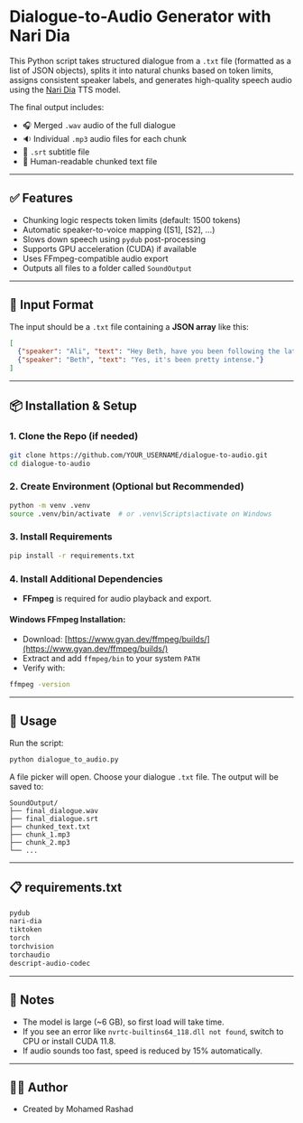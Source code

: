 # Dialogue-to-Audio Generator with Nari Dia

This Python script takes structured dialogue from a `.txt` file (formatted as a list of JSON objects), splits it into natural chunks based on token limits, assigns consistent speaker labels, and generates high-quality speech audio using the [Nari Dia](https://github.com/nari-labs/dia) TTS model.

The final output includes:

* 🎧 Merged `.wav` audio of the full dialogue
* 🔉 Individual `.mp3` audio files for each chunk
* 📝 `.srt` subtitle file
* 📄 Human-readable chunked text file

---

## ✅ Features

* Chunking logic respects token limits (default: 1500 tokens)
* Automatic speaker-to-voice mapping (\[S1], \[S2], ...)
* Slows down speech using `pydub` post-processing
* Supports GPU acceleration (CUDA) if available
* Uses FFmpeg-compatible audio export
* Outputs all files to a folder called `SoundOutput`

---

## 📁 Input Format

The input should be a `.txt` file containing a **JSON array** like this:

```json
[
  {"speaker": "Ali", "text": "Hey Beth, have you been following the latest news?"},
  {"speaker": "Beth", "text": "Yes, it's been pretty intense."}
]
```

---

## 📦 Installation & Setup

### 1. Clone the Repo (if needed)

```bash
git clone https://github.com/YOUR_USERNAME/dialogue-to-audio.git
cd dialogue-to-audio
```

### 2. Create Environment (Optional but Recommended)

```bash
python -m venv .venv
source .venv/bin/activate  # or .venv\Scripts\activate on Windows
```

### 3. Install Requirements

```bash
pip install -r requirements.txt
```

### 4. Install Additional Dependencies

* **FFmpeg** is required for audio playback and export.

#### Windows FFmpeg Installation:

* Download: [https://www.gyan.dev/ffmpeg/builds/](https://www.gyan.dev/ffmpeg/builds/)
* Extract and add `ffmpeg/bin` to your system `PATH`
* Verify with:

```bash
ffmpeg -version
```

---

## 🚀 Usage

Run the script:

```bash
python dialogue_to_audio.py
```

A file picker will open. Choose your dialogue `.txt` file.
The output will be saved to:

```
SoundOutput/
├── final_dialogue.wav
├── final_dialogue.srt
├── chunked_text.txt
├── chunk_1.mp3
├── chunk_2.mp3
└── ...
```

---

## 📋 requirements.txt

```txt
pydub
nari-dia
tiktoken
torch
torchvision
torchaudio
descript-audio-codec
```

---

## 🧠 Notes

* The model is large (\~6 GB), so first load will take time.
* If you see an error like `nvrtc-builtins64_118.dll not found`, switch to CPU or install CUDA 11.8.
* If audio sounds too fast, speed is reduced by 15% automatically.

---

## 🧑‍💻 Author

* Created by Mohamed Rashad
